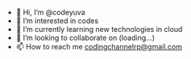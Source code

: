 - 👋 Hi, I’m @codeyuva
- 👀 I’m interested in codes
- 🌱 I’m currently learning new technologies in cloud
- 💞️ I’m looking to collaborate on (loading...)
- 📫 How to reach me codingchannelrp@gmail.com

<!---
codeyuva/codeyuva is a ✨ special ✨ repository because its `README.md` (this file) appears on your GitHub profile.
You can click the Preview link to take a look at your changes.
--->
